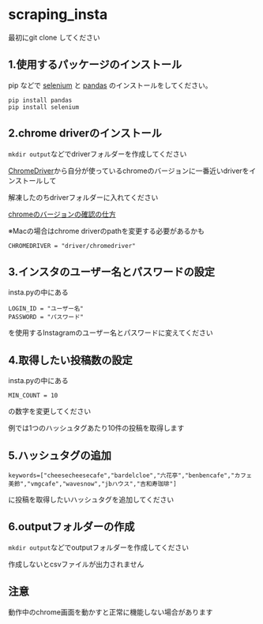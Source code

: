 # scraping_insta

最初にgit clone してください


## 1.使用するパッケージのインストール
pip などで [selenium](https://selenium-python.readthedocs.io/) と [pandas](https://pandas.pydata.org/) のインストールをしてください。
```
pip install pandas
pip install selenium
```

## 2.chrome driverのインストール
`mkdir output`などでdriverフォルダーを作成してください

[ChromeDriver](https://chromedriver.chromium.org/downloads)から自分が使っているchromeのバージョンに一番近いdriverをインストールして

解凍したのちdriverフォルダーに入れてください

[chromeのバージョンの確認の仕方](https://www.google.com/intl/ja/chrome/update/)

※Macの場合はchrome driverのpathを変更する必要があるかも
```
CHROMEDRIVER = "driver/chromedriver"
```
## 3.インスタのユーザー名とパスワードの設定
insta.pyの中にある
```
LOGIN_ID = "ユーザー名"
PASSWORD = "パスワード"
```
を使用するInstagramのユーザー名とパスワードに変えてください


## 4.取得したい投稿数の設定
insta.pyの中にある
```
MIN_COUNT = 10
```
の数字を変更してください

例では1つのハッシュタグあたり10件の投稿を取得します

## 5.ハッシュタグの追加
```
keywords=["cheesecheesecafe","bardelcloe","六花亭","benbencafe","カフェ美鈴","vmgcafe","wavesnow","jbハウス","吉和寿珈琲"]
```
に投稿を取得したいハッシュタグを追加してください

## 6.outputフォルダーの作成
`mkdir output`などでoutputフォルダーを作成してください

作成しないとcsvファイルが出力されません


## 注意
動作中のchrome画面を動かすと正常に機能しない場合があります
